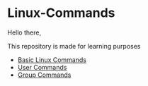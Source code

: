 # Linux-Commands

Hello there,

This repository is made for learning purposes

* [Basic Linux Commands](https://gist.github.com/3e876449ebd790ef9c59c255e767f334.git)
* [User Commands](https://gist.github.com/337cae253508c9916a3962682f7b02fe.git)
* [Group Commands](https://gist.github.com/9afe9184185b5fa3b643699c8efd7f15.git)
